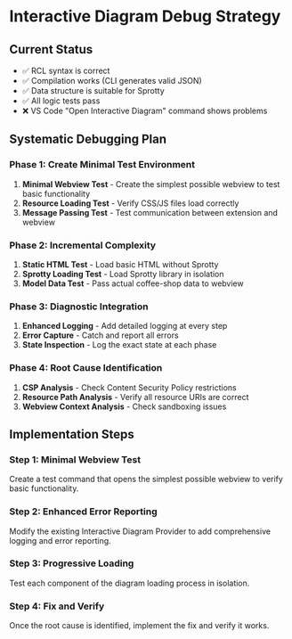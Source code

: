 # Interactive Diagram Debug Strategy

## Current Status
- ✅ RCL syntax is correct
- ✅ Compilation works (CLI generates valid JSON)
- ✅ Data structure is suitable for Sprotty
- ✅ All logic tests pass
- ❌ VS Code "Open Interactive Diagram" command shows problems

## Systematic Debugging Plan

### Phase 1: Create Minimal Test Environment
1. **Minimal Webview Test** - Create the simplest possible webview to test basic functionality
2. **Resource Loading Test** - Verify CSS/JS files load correctly
3. **Message Passing Test** - Test communication between extension and webview

### Phase 2: Incremental Complexity
1. **Static HTML Test** - Load basic HTML without Sprotty
2. **Sprotty Loading Test** - Load Sprotty library in isolation
3. **Model Data Test** - Pass actual coffee-shop data to webview

### Phase 3: Diagnostic Integration
1. **Enhanced Logging** - Add detailed logging at every step
2. **Error Capture** - Catch and report all errors
3. **State Inspection** - Log the exact state at each phase

### Phase 4: Root Cause Identification
1. **CSP Analysis** - Check Content Security Policy restrictions
2. **Resource Path Analysis** - Verify all resource URIs are correct
3. **Webview Context Analysis** - Check sandboxing issues

## Implementation Steps

### Step 1: Minimal Webview Test
Create a test command that opens the simplest possible webview to verify basic functionality.

### Step 2: Enhanced Error Reporting
Modify the existing Interactive Diagram Provider to add comprehensive logging and error reporting.

### Step 3: Progressive Loading
Test each component of the diagram loading process in isolation.

### Step 4: Fix and Verify
Once the root cause is identified, implement the fix and verify it works.